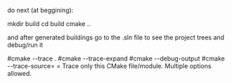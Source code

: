 do next (at beggining):

mkdir build
cd build
cmake ..

and after generated buildings
go to the .sln file to see the project trees
and debug/run it

#cmake --trace .
#cmake --trace-expand
#cmake --debug-output
#cmake --trace-source=<file>        = Trace only this CMake file/module.  Multiple options allowed.